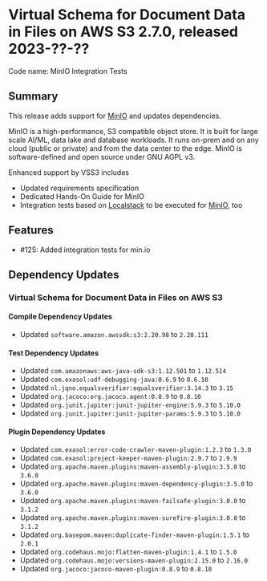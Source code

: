 # Virtual Schema for Document Data in Files on AWS S3 2.7.0, released 2023-??-??

Code name: MinIO Integration Tests

## Summary

This release adds support for [MinIO](https://min.io) and updates dependencies.

MinIO is a high-performance, S3 compatible object store. It is built for large scale AI/ML, data lake and database workloads. It runs on-prem and on any cloud (public or private) and from the data center to the edge. MinIO is software-defined and open source under GNU AGPL v3.

Enhanced support by VSS3 includes
* Updated requirements specification
* Dedicated Hands-On Guide for MinIO
* Integration tests based on [Localstack](https://github.com/localstack/localstack) to be executed for [MinIO](https://min.io), too

## Features

* #125: Added integration tests for min.io

## Dependency Updates

### Virtual Schema for Document Data in Files on AWS S3

#### Compile Dependency Updates

* Updated `software.amazon.awssdk:s3:2.20.98` to `2.20.111`

#### Test Dependency Updates

* Updated `com.amazonaws:aws-java-sdk-s3:1.12.501` to `1.12.514`
* Updated `com.exasol:udf-debugging-java:0.6.9` to `0.6.10`
* Updated `nl.jqno.equalsverifier:equalsverifier:3.14.3` to `3.15`
* Updated `org.jacoco:org.jacoco.agent:0.8.9` to `0.8.10`
* Updated `org.junit.jupiter:junit-jupiter-engine:5.9.3` to `5.10.0`
* Updated `org.junit.jupiter:junit-jupiter-params:5.9.3` to `5.10.0`

#### Plugin Dependency Updates

* Updated `com.exasol:error-code-crawler-maven-plugin:1.2.3` to `1.3.0`
* Updated `com.exasol:project-keeper-maven-plugin:2.9.7` to `2.9.9`
* Updated `org.apache.maven.plugins:maven-assembly-plugin:3.5.0` to `3.6.0`
* Updated `org.apache.maven.plugins:maven-dependency-plugin:3.5.0` to `3.6.0`
* Updated `org.apache.maven.plugins:maven-failsafe-plugin:3.0.0` to `3.1.2`
* Updated `org.apache.maven.plugins:maven-surefire-plugin:3.0.0` to `3.1.2`
* Updated `org.basepom.maven:duplicate-finder-maven-plugin:1.5.1` to `2.0.1`
* Updated `org.codehaus.mojo:flatten-maven-plugin:1.4.1` to `1.5.0`
* Updated `org.codehaus.mojo:versions-maven-plugin:2.15.0` to `2.16.0`
* Updated `org.jacoco:jacoco-maven-plugin:0.8.9` to `0.8.10`
